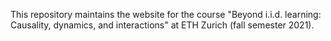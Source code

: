 
This repository maintains the website for the course "Beyond i.i.d. learning: Causality, dynamics, and interactions" at ETH Zurich (fall semester 2021).
